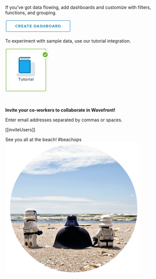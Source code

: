 <div class="container-fluid">

<p>If you've got data flowing, add dashboards and customize with filters, functions, and grouping.</p>
<p><a href="../dashboards/untitled-dashboard/create"><img src="images/create_dashboard.png"></img> </a>
<p>To experiment with sample data, use our tutorial integration.</p>
<p><a href="../dashboard/tutorial-intro"><img src="images/tutorial_integration_pic.png"></img> </a></p>
<p>&nbsp;</p>
<p><strong>Invite your co-workers to collaborate in Wavefront!</strong></p>
<p>Enter email addresses separated by commas or spaces.</p>

[[inviteUsers]]

See you all at the beach! #beachops
<img src="images/beachops_at_beach.png" align="center"></img>
</div>
